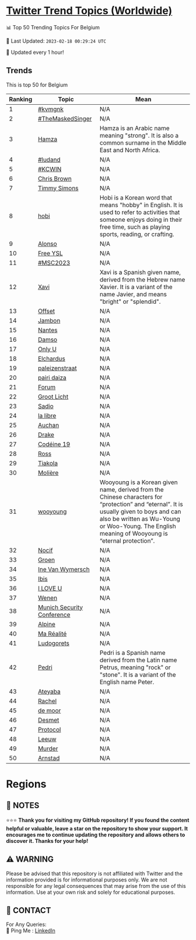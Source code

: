 [Twitter Trend Topics (Worldwide)](https://github.com/ErcinDedeoglu/Twitter-Trend-Topics)
==========


📊 Top 50 Trending Topics For Belgium

📆 Last Updated: `2023-02-18 00:29:24 UTC`

🔧 Updated every 1 hour!


## Trends

This is top 50 for Belgium

| Ranking | Topic | Mean |
| ------- | ------------ | ------------ |
| 1 | [#kvmgnk](http://twitter.com/search?q=%23kvmgnk) | N/A |
| 2 | [#TheMaskedSinger](http://twitter.com/search?q=%23TheMaskedSinger) | N/A |
| 3 | [Hamza](http://twitter.com/search?q=Hamza) | Hamza is an Arabic name meaning "strong". It is also a common surname in the Middle East and North Africa. |
| 4 | [#ludand](http://twitter.com/search?q=%23ludand) | N/A |
| 5 | [#KCWIN](http://twitter.com/search?q=%23KCWIN) | N/A |
| 6 | [Chris Brown](http://twitter.com/search?q=Chris+Brown) | N/A |
| 7 | [Timmy Simons](http://twitter.com/search?q=Timmy+Simons) | N/A |
| 8 | [hobi](http://twitter.com/search?q=hobi) | Hobi is a Korean word that means "hobby" in English. It is used to refer to activities that someone enjoys doing in their free time, such as playing sports, reading, or crafting. |
| 9 | [Alonso](http://twitter.com/search?q=Alonso) | N/A |
| 10 | [Free YSL](http://twitter.com/search?q=Free+YSL) | N/A |
| 11 | [#MSC2023](http://twitter.com/search?q=%23MSC2023) | N/A |
| 12 | [Xavi](http://twitter.com/search?q=Xavi) | Xavi is a Spanish given name, derived from the Hebrew name Xavier. It is a variant of the name Javier, and means "bright" or "splendid". |
| 13 | [Offset](http://twitter.com/search?q=Offset) | N/A |
| 14 | [Jambon](http://twitter.com/search?q=Jambon) | N/A |
| 15 | [Nantes](http://twitter.com/search?q=Nantes) | N/A |
| 16 | [Damso](http://twitter.com/search?q=Damso) | N/A |
| 17 | [Only U](http://twitter.com/search?q=Only+U) | N/A |
| 18 | [Elchardus](http://twitter.com/search?q=Elchardus) | N/A |
| 19 | [paleizenstraat](http://twitter.com/search?q=paleizenstraat) | N/A |
| 20 | [pairi daiza](http://twitter.com/search?q=pairi+daiza) | N/A |
| 21 | [Forum](http://twitter.com/search?q=Forum) | N/A |
| 22 | [Groot Licht](http://twitter.com/search?q=Groot+Licht) | N/A |
| 23 | [Sadio](http://twitter.com/search?q=Sadio) | N/A |
| 24 | [la libre](http://twitter.com/search?q=la+libre) | N/A |
| 25 | [Auchan](http://twitter.com/search?q=Auchan) | N/A |
| 26 | [Drake](http://twitter.com/search?q=Drake) | N/A |
| 27 | [Codéine 19](http://twitter.com/search?q=Cod%c3%a9ine+19) | N/A |
| 28 | [Ross](http://twitter.com/search?q=Ross) | N/A |
| 29 | [Tiakola](http://twitter.com/search?q=Tiakola) | N/A |
| 30 | [Molière](http://twitter.com/search?q=Moli%c3%a8re) | N/A |
| 31 | [wooyoung](http://twitter.com/search?q=wooyoung) | Wooyoung is a Korean given name, derived from the Chinese characters for “protection” and “eternal”. It is usually given to boys and can also be written as Wu-Young or Woo-Young. The English meaning of Wooyoung is “eternal protection”. |
| 32 | [Nocif](http://twitter.com/search?q=Nocif) | N/A |
| 33 | [Groen](http://twitter.com/search?q=Groen) | N/A |
| 34 | [Ine Van Wymersch](http://twitter.com/search?q=Ine+Van+Wymersch) | N/A |
| 35 | [Ibis](http://twitter.com/search?q=Ibis) | N/A |
| 36 | [I LOVE U](http://twitter.com/search?q=I+LOVE+U) | N/A |
| 37 | [Wenen](http://twitter.com/search?q=Wenen) | N/A |
| 38 | [Munich Security Conference](http://twitter.com/search?q=Munich+Security+Conference) | N/A |
| 39 | [Alpine](http://twitter.com/search?q=Alpine) | N/A |
| 40 | [Ma Réalité](http://twitter.com/search?q=Ma+R%c3%a9alit%c3%a9) | N/A |
| 41 | [Ludogorets](http://twitter.com/search?q=Ludogorets) | N/A |
| 42 | [Pedri](http://twitter.com/search?q=Pedri) | Pedri is a Spanish name derived from the Latin name Petrus, meaning "rock" or "stone". It is a variant of the English name Peter. |
| 43 | [Ateyaba](http://twitter.com/search?q=Ateyaba) | N/A |
| 44 | [Rachel](http://twitter.com/search?q=Rachel) | N/A |
| 45 | [de moor](http://twitter.com/search?q=de+moor) | N/A |
| 46 | [Desmet](http://twitter.com/search?q=Desmet) | N/A |
| 47 | [Protocol](http://twitter.com/search?q=Protocol) | N/A |
| 48 | [Leeuw](http://twitter.com/search?q=Leeuw) | N/A |
| 49 | [Murder](http://twitter.com/search?q=Murder) | N/A |
| 50 | [Arnstad](http://twitter.com/search?q=Arnstad) | N/A |



# Regions




## 📝 NOTES

⭐⭐⭐ **Thank you for visiting my GitHub repository! If you found the content helpful or valuable, leave a star on the repository to show your support. It encourages me to continue updating the repository and allows others to discover it. Thanks for your help!**


## ⚠️ WARNING

Please be advised that this repository is not affiliated with Twitter and the information provided is for informational purposes only. We are not responsible for any legal consequences that may arise from the use of this information. Use at your own risk and solely for educational purposes.


## 📨 CONTACT

 For Any Queries:  
            🏓 Ping Me : [LinkedIn](https://www.linkedin.com/in/ercindedeoglu/)
